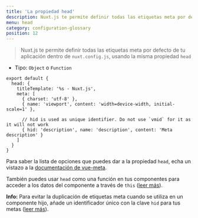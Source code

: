 ```yaml
---
title: 'La propiedad head'
description: Nuxt.js te permite definir todas las etiquetas meta por defecto de tu aplicación dentro de nuxt.config.js.
menu: head
category: configuration-glossary
position: 12
---
```


> Nuxt.js te permite definir todas las etiquetas meta por defecto de tu aplicación dentro de `nuxt.config.js`, usando la misma propiedad `head`

- Tipo: `Object` o `Function`

```js{}[nuxt.config.js]
export default {
  head: {
    titleTemplate: '%s - Nuxt.js',
    meta: [
      { charset: 'utf-8' },
      { name: 'viewport', content: 'width=device-width, initial-scale=1' },

      // hid is used as unique identifier. Do not use `vmid` for it as it will not work
      { hid: 'description', name: 'description', content: 'Meta description' }
    ]
  }
}
```
Para saber la lista de opciones que puedes dar a la propiedad `head`, echa un vistazo a la [documentación de vue-meta](https://vue-meta.nuxtjs.org/api/#metainfo-properties).

También puedes usar `head` como una función en tus componentes para acceder a los datos del componente a través de `this` ([leer más](/guides/components-glossary/pages-head)).

<base-alert type="info">

<b>Info:</b> Para evitar la duplicación de etiquetas meta cuando se utiliza en un componente hijo, añade un identificador único con la clave `hid` para tus metas ([leer más](https://vue-meta.nuxtjs.org/api/#tagidkeyname)).

</base-alert>
